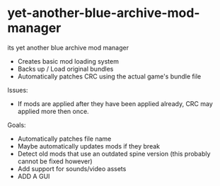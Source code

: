 # yet-another-blue-archive-mod-manager
its yet another blue archive mod manager

 - Creates basic mod loading system
 - Backs up / Load original bundles 
 - Automatically patches CRC using the actual game's bundle file

Issues:
 - If mods are applied after they have been applied already, CRC may applied more then once.

Goals:
 - Automatically patches file name
 - Maybe automatically updates mods if they break
 - Detect old mods that use an outdated spine version (this probably cannot be fixed however)
 - Add support for sounds/video assets
 - ADD A GUI
